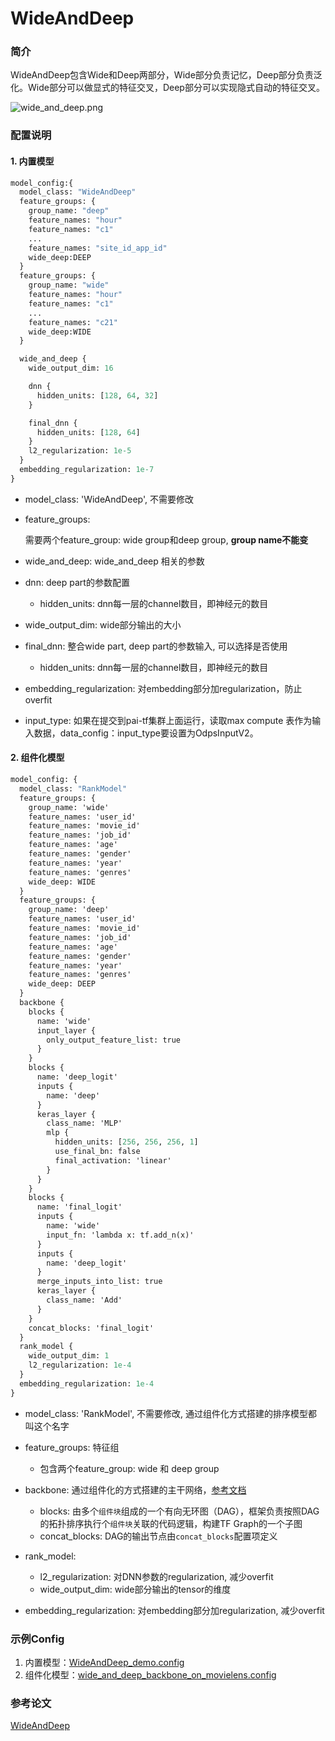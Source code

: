 # WideAndDeep

### 简介

WideAndDeep包含Wide和Deep两部分，Wide部分负责记忆，Deep部分负责泛化。Wide部分可以做显式的特征交叉，Deep部分可以实现隐式自动的特征交叉。

![wide_and_deep.png](../../images/models/wide_and_deep.png)

### 配置说明

#### 1. 内置模型

```protobuf
model_config:{
  model_class: "WideAndDeep"
  feature_groups: {
    group_name: "deep"
    feature_names: "hour"
    feature_names: "c1"
    ...
    feature_names: "site_id_app_id"
    wide_deep:DEEP
  }
  feature_groups: {
    group_name: "wide"
    feature_names: "hour"
    feature_names: "c1"
    ...
    feature_names: "c21"
    wide_deep:WIDE
  }

  wide_and_deep {
    wide_output_dim: 16

    dnn {
      hidden_units: [128, 64, 32]
    }

    final_dnn {
      hidden_units: [128, 64]
    }
    l2_regularization: 1e-5
  }
  embedding_regularization: 1e-7
}
```

- model_class: 'WideAndDeep', 不需要修改

- feature_groups:

  需要两个feature_group: wide group和deep group, **group name不能变**

- wide_and_deep:  wide_and_deep 相关的参数

- dnn: deep part的参数配置

  - hidden_units: dnn每一层的channel数目，即神经元的数目

- wide_output_dim: wide部分输出的大小

- final_dnn: 整合wide part, deep part的参数输入, 可以选择是否使用

  - hidden_units: dnn每一层的channel数目，即神经元的数目

- embedding_regularization: 对embedding部分加regularization，防止overfit

- input_type: 如果在提交到pai-tf集群上面运行，读取max compute 表作为输入数据，data_config：input_type要设置为OdpsInputV2。

#### 2. 组件化模型

```protobuf
model_config: {
  model_class: "RankModel"
  feature_groups: {
    group_name: 'wide'
    feature_names: 'user_id'
    feature_names: 'movie_id'
    feature_names: 'job_id'
    feature_names: 'age'
    feature_names: 'gender'
    feature_names: 'year'
    feature_names: 'genres'
    wide_deep: WIDE
  }
  feature_groups: {
    group_name: 'deep'
    feature_names: 'user_id'
    feature_names: 'movie_id'
    feature_names: 'job_id'
    feature_names: 'age'
    feature_names: 'gender'
    feature_names: 'year'
    feature_names: 'genres'
    wide_deep: DEEP
  }
  backbone {
    blocks {
      name: 'wide'
      input_layer {
        only_output_feature_list: true
      }
    }
    blocks {
      name: 'deep_logit'
      inputs {
        name: 'deep'
      }
      keras_layer {
        class_name: 'MLP'
        mlp {
          hidden_units: [256, 256, 256, 1]
          use_final_bn: false
          final_activation: 'linear'
        }
      }
    }
    blocks {
      name: 'final_logit'
      inputs {
        name: 'wide'
        input_fn: 'lambda x: tf.add_n(x)'
      }
      inputs {
        name: 'deep_logit'
      }
      merge_inputs_into_list: true
      keras_layer {
        class_name: 'Add'
      }
    }
    concat_blocks: 'final_logit'
  }
  rank_model {
    wide_output_dim: 1
    l2_regularization: 1e-4
  }
  embedding_regularization: 1e-4
}
```

- model_class: 'RankModel', 不需要修改, 通过组件化方式搭建的排序模型都叫这个名字

- feature_groups: 特征组

  - 包含两个feature_group: wide 和 deep group

- backbone: 通过组件化的方式搭建的主干网络，[参考文档](../component/backbone.md)

  - blocks: 由多个`组件块`组成的一个有向无环图（DAG），框架负责按照DAG的拓扑排序执行个`组件块`关联的代码逻辑，构建TF Graph的一个子图
  - concat_blocks: DAG的输出节点由`concat_blocks`配置项定义

- rank_model:

  - l2_regularization: 对DNN参数的regularization, 减少overfit
  - wide_output_dim: wide部分输出的tensor的维度

- embedding_regularization: 对embedding部分加regularization, 减少overfit

### 示例Config

1. 内置模型：[WideAndDeep_demo.config](https://easyrec.oss-cn-beijing.aliyuncs.com/config/wide_and_deep.config)
1. 组件化模型：[wide_and_deep_backbone_on_movielens.config](https://github.com/alibaba/EasyRec/tree/master/examples/configs/wide_and_deep_backbone_on_movielens.config)

### 参考论文

[WideAndDeep](https://arxiv.org/abs/1606.07792)
